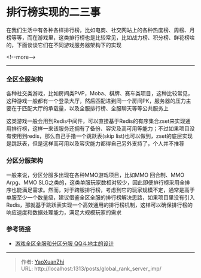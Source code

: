 # 排行榜实现的二三事


在我们生活中有各种各样排行榜，比如电商、社交网站上的各种热度榜、周榜、月榜等等，而在游戏里，这类排行榜也是比较常见，比如战力榜、积分榜、鲜花榜啥的，下面谈谈它们在不同游戏服务器架构下的实现

&lt;!--more--&gt;

---

### 全区全服架构
各种社交类游戏，比如房间类PVP，Moba、棋牌、赛车类项目，这种比较常见，这种游戏一般都有一个登录大厅，然后匹配进到同一个房间PK，服务器的压力主要在于匹配大厅的承载量，以及全服排行榜、全服聊天等等公共服务上

这类游戏一般会用到Redis中间件，可以直接基于Redis的有序集合zset来实现通用排行榜，这样一来该服务还拥有了备份、容灾及高可用等能力；不过如果项目没有使用到redis，那么自己手撸一个跳跃表(skip list)也可以做到，zset的底层实现是跳跃表，但是这样高可用以及容灾能力都得自己另外支持了，个人并不推荐

### 分区分服架构
一般来说，分区分服多出现在各种MMO游戏项目，比如MMO 回合制、MMO Arpg、MMO SLG之类的，这类单服玩家数相对较少，因此即便排行榜采用全排序也能满足需求。然而，对于跨服排行榜，考虑到它的玩家规模不定，通常是高于单服至少一个数量级，建议借鉴全区全服的排行榜解决思路，如果项目里没有引入Redis，那就基于跳跃表实现一个高效通用的排行榜机制，这样可以确保排行榜的响应速度和数据处理能力，满足大规模玩家的需求

### 参考链接
 - [游戏全区全服和分区分服 QQ斗地主的设计](https://www.cnblogs.com/MYSQLZOUQI/p/8149080.html)

---

> 作者: [YaoXuanZhi](https://github.com/YaoXuanZhi)  
> URL: http://localhost:1313/posts/global_rank_server_imp/  

